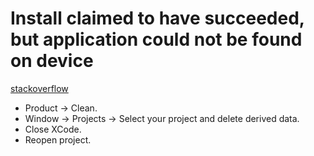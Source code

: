 # Install claimed to have succeeded, but application could not be found on device


[stackoverflow](https://stackoverflow.com/questions/37241579/install-claimed-to-have-succeeded-but-application-could-not-be-found-on-device)

- Product -> Clean.
- Window -> Projects -> Select your project and delete derived data.
- Close XCode.
- Reopen project.